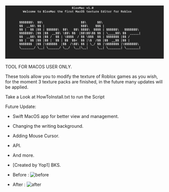 ![Logo](./Logo.png)

TOOL FOR MACOS USER ONLY.

These tools allow you to modify the texture of Roblox games as you wish, for the moment 3 texture packs are finished, in the future many updates will be applied.

Take a Look at HowToInstall.txt to run the Script

Future Update:
- Swift MacOS app for better view and management.
- Changing the writing background. 
- Adding Mouse Cursor. 
- API. 
- And more. 

- [Created by Yop1] BKS.

- Before : ![before](https://iili.io/2rs6esV.png)
- After : ![after](https://iili.io/2rs6EfS.png)
